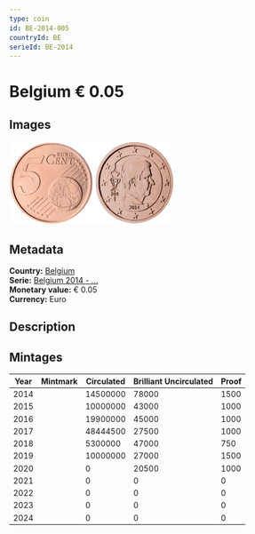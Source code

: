 ```yaml
---
type: coin
id: BE-2014-005
countryId: BE
serieId: BE-2014
---
```


# Belgium € 0.05

## Images

<img src="../../../Images/common-2007-005.webp" height="150" alt="Front image"><img src="Images/belgium-2014-005.webp" height="150" alt="Back image">

## Metadata

**Country:** [Belgium](../index.md)\
**Serie:** [Belgium 2014 - ...](index.md)\
**Monetary value:** € 0.05\
**Currency:** Euro

## Description


## Mintages

| Year | Mintmark | Circulated | Brilliant Uncirculated | Proof |
| ---- | -------- | ---------- | ---------------------- | ----- |
| 2014 |  | 14500000| 78000 | 1500 |
| 2015 |  | 10000000| 43000 | 1000 |
| 2016 |  | 19900000| 45000 | 1000 |
| 2017 |  | 48444500| 27500 | 1000 |
| 2018 |  | 5300000| 47000 | 750 |
| 2019 |  | 10000000| 27000 | 1500 |
| 2020 |  | 0| 20500 | 1000 |
| 2021 |  | 0 | 0 | 0 |
| 2022 |  | 0 | 0 | 0 |
| 2023 |  | 0 | 0 | 0 |
| 2024 |  | 0 | 0 | 0 |
